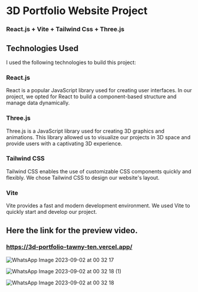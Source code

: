 # 3D Portfolio Website Project
### React.js + Vite + Tailwind Css + Three.js

## Technologies Used
I used the following technologies to build this project:

### React.js
React is a popular JavaScript library used for creating user interfaces. In our project, we opted for React to build a component-based structure and manage data dynamically.

### Three.js
Three.js is a JavaScript library used for creating 3D graphics and animations. This library allowed us to visualize our projects in 3D space and provide users with a captivating 3D experience.

### Tailwind CSS
Tailwind CSS enables the use of customizable CSS components quickly and flexibly. We chose Tailwind CSS to design our website's layout.

### Vite
Vite provides a fast and modern development environment. We used Vite to quickly start and develop our project.

## Here the link for the preview video.
### https://3d-portfolio-tawny-ten.vercel.app/


![WhatsApp Image 2023-09-02 at 00 32 17](https://github.com/terravision7/3d_portfolio/assets/84978857/c9a6168b-bae7-49a8-a06d-8e16cdf64f8a)


![WhatsApp Image 2023-09-02 at 00 32 18 (1)](https://github.com/terravision7/3d_portfolio/assets/84978857/9513d0b6-f2cf-4ba5-a367-c51c1d5e2c70)


![WhatsApp Image 2023-09-02 at 00 32 18](https://github.com/terravision7/3d_portfolio/assets/84978857/5018584c-7e9b-4f25-af66-f64d5d322766)

